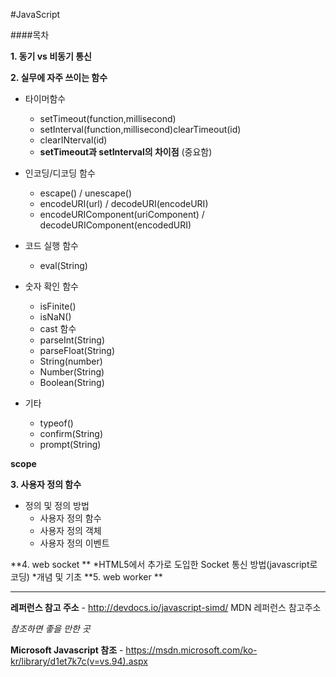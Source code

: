 #JavaScript

####목차 

**1. 동기 vs 비동기 통신** 
  
**2. 실무에 자주 쓰이는 함수**    

* 타이머함수 

    - setTimeout(function,millisecond)
    - setInterval(function,millisecond)clearTimeout(id)
    - clearINterval(id)
    - __setTimeout과 setInterval의 차이점__ (중요함)
    
* 인코딩/디코딩 함수 

	- escape() / unescape() 
    - encodeURI(url) / decodeURI(encodeURI)
    - encodeURIComponent(uriComponent) / decodeURIComponent(encodedURI)
    
* 코드 실행 함수 
    - eval(String)
    
* 숫자 확인 함수 
    - isFinite()
    - isNaN()
    - cast 함수
    - parseInt(String)
    - parseFloat(String)
    - String(number)
    - Number(String)
    - Boolean(String)
    
* 기타 
    - typeof()
    - confirm(String)
    - prompt(String)
    
**scope**

**3. 사용자 정의 함수**

* 정의 및 정의 방법    
    * 사용자 정의 함수 
    * 사용자 정의 객체
    * 사용자 정의 이벤트
   
**4. web socket **
    *HTML5에서 추가로 도입한 Socket 통신 방법(javascript로 코딩)
    *개념 및 기초
**5. web worker **

---

**레퍼런스 참고 주소** - http://devdocs.io/javascript-simd/ MDN 레퍼런스 참고주소

*참조하면 좋을 만한 곳*

**Microsoft Javascript 참조** - https://msdn.microsoft.com/ko-kr/library/d1et7k7c(v=vs.94).aspx
